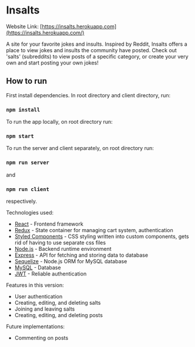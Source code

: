 # Insalts

Website Link: [https://insalts.herokuapp.com](https://insalts.herokuapp.com/)

A site for your favorite jokes and insults. Inspired by Reddit, Insalts offers a place to view jokes and insults the community have posted. Check out 'salts' (subreddits) to view posts of a specific category, or create your very own and start posting your own jokes!

## How to run

First install dependencies.
In root directory and client directory, run:

### `npm install`

To run the app locally, on root directory run:

### `npm start`

To run the server and client separately, on root directory run:

### `npm run server`

and

### `npm run client`

respectively.

Technologies used:

- [React](https://reactjs.org/) - Frontend framework
- [Redux](https://redux.js.org/) - State container for managing cart system, authentication
- [Styled Components](https://styled-components.com/) - CSS styling written into custom components, gets rid of having to use separate css files
- [Node.js](https://nodejs.org/en/) - Backend runtime environment
- [Express](https://expressjs.com/) - API for fetching and storing data to database
- [Sequelize](https://sequelize.org/) - Node.js ORM for MySQL database
- [MySQL](https://www.mongodb.com/) - Database
- [JWT](https://en.wikipedia.org/wiki/JSON_Web_Token) - Reliable authentication

Features in this version:

- User authentication
- Creating, editing, and deleting salts
- Joining and leaving salts
- Creating, editing, and deleting posts

Future implementations:

- Commenting on posts
